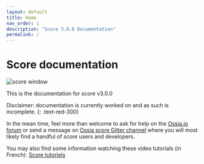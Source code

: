 ```yaml
---
layout: default
title: Home
nav_order: 1
description: "Score 3.0.0 Documentation"
permalink: /
---
```


# Score documentation

![score window](/score-docs/assets/images/score-2.png)

This is the documentation for *score* v3.0.0

Disclaimer: documentation is currently worked on and as such is incomplete.
{: .text-red-300}

In the mean time, feel more than welcome to ask for help on the [Ossia.io forum](https://forum.ossia.io) or send a message on [Ossia score Gitter channel](https://gitter.im/OSSIA/score) where you will most likely find a handful of *score* users and developers.

You may also find some information watching these video tutorials (in French): [Score tutoriels](https://vimeo.com/ossia)
